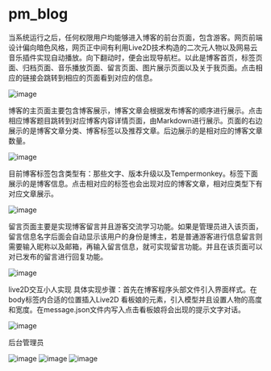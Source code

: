 # pm_blog
当系统运行之后，任何权限用户均能够进入博客的前台页面，包含游客。网页前端设计偏向暗色风格，网页正中间有利用Live2D技术构造的二次元人物以及网易云音乐插件实现自动播放。向下翻动时，便会出现导航栏。以此是博客首页，标签页面、归档页面、音乐播放页面、留言页面、图片展示页面以及关于我页面。点击相应的链接会跳转到相应的页面看到对应的信息。

![image](https://user-images.githubusercontent.com/43785374/157373807-1c756de8-bd96-4a0e-97b6-8925874aabec.png)


博客的主页面主要包含博客展示，博客文章会根据发布博客的顺序进行展示。点击相应博客题目跳转到对应博客内容详情页面，由Markdown进行展示。页面的右边展示的是博客文章分类、博客标签以及推荐文章。后边展示的是相对应的博客文章数量。

![image](https://user-images.githubusercontent.com/43785374/157373845-0192a24d-ecad-49d5-8ce0-e5c84035fd5a.png)


目前博客标签包含类型有：那些文字、版本升级以及Tempermonkey。标签下面展示的是博客信息。点击相对应的标签也会出现对应的博客文章，相对应类型下有对应文章展示。

![image](https://user-images.githubusercontent.com/43785374/157373876-960bacb2-6df2-41fd-875b-e833049556c4.png)

留言页面主要是实现博客留言并且游客交流学习功能。如果是管理员进入该页面，留言信息名字后面会自动显示该用户的身份是博主，若是普通游客进行信息留言则需要输入昵称以及邮箱，再输入留言信息，就可实现留言功能。并且在该页面可以对已发布的留言进行回复功能。


![image](https://user-images.githubusercontent.com/43785374/157373922-c87168fc-c03b-40c6-ac4b-2160c273f6c8.png)


live2D交互小人实现
具体实现步骤：首先在博客程序头部文件引入界面样式。在body标签内合适的位置插入Live2D 看板娘的元素，引入模型并且设置人物的高度和宽度。在message.json文件内写入点击看板娘将会出现的提示文字对话。


![image](https://user-images.githubusercontent.com/43785374/157374020-e54a4a67-beb1-41b3-a3d1-614b2d37ee9b.png)

后台管理员


![image](https://user-images.githubusercontent.com/43785374/157374107-74a422a7-66e1-471d-b1d5-8e47b00bf062.png)
![image](https://user-images.githubusercontent.com/43785374/157374122-a0edfe32-7b40-4ff5-990e-bb35946a17ec.png)
![image](https://user-images.githubusercontent.com/43785374/157374129-6b3e9d14-b8aa-468b-86a3-e9277204dfc0.png)
